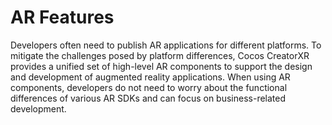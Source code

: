 # AR Features

Developers often need to publish AR applications for different platforms. To mitigate the challenges posed by platform differences, Cocos CreatorXR provides a unified set of high-level AR components to support the design and development of augmented reality applications. When using AR components, developers do not need to worry about the functional differences of various AR SDKs and can focus on business-related development.
